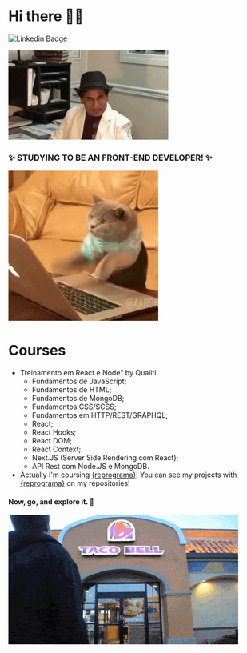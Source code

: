 # Hi there 🙋‍♀️ 

 
[![Linkedin Badge](https://img.shields.io/badge/-LinkedIn-blue?style=flat-square&logo=Linkedin&logoColor=white&link=https://www.linkedin.com/in/larissandradee/)](https://www.linkedin.com/in/larissandradee/)

![](welcome.gif)  

### ✨ STUDYING TO BE AN FRONT-END DEVELOPER! ✨
![](typing.gif)



Courses
=================
<!--ts-->
* Treinamento em React e Node" by Qualiti.
    * Fundamentos de JavaScript;
    * Fundamentos de HTML;
    * Fundamentos de MongoDB;
    * Fundamentos CSS/SCSS;
    * Fundamentos em HTTP/REST/GRAPHQL;
    * React;
    * React Hooks;
    * React DOM;
    * React Context;
    * Next.JS (Server Side Rendering com React);
    * API Rest com Node.JS e MongoDB.
* Actually I'm coursing [{reprograma}](https://reprograma.com.br/)! You can see my projects with [{reprograma}](https://reprograma.com.br/) on my repositories!
<!--te-->
#### Now, go, and explore it. 👀
![](exploreit.gif)
